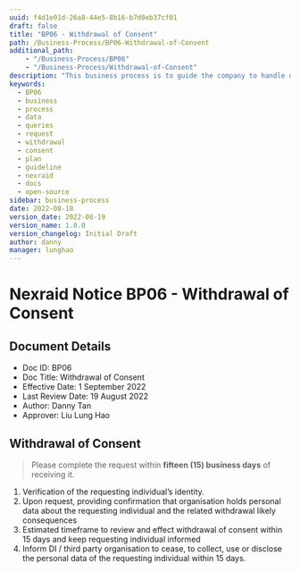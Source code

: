```yaml
---
uuid: f4d1e01d-26a8-44e5-8b16-b7d0eb37cf01
draft: false
title: "BP06 - Withdrawal of Consent"
path: /Business-Process/BP06-Withdrawal-of-Consent
additional_path:
    - "/Business-Process/BP06"
    - "/Business-Process/Withdrawal-of-Consent"
description: "This business process is to guide the company to handle data redrawal process."
keywords:
  - BP06
  - business
  - process
  - data
  - queries
  - request
  - withdrawal
  - consent
  - plan
  - guideline
  - nexraid
  - docs
  - open-source
sidebar: business-process
date: 2022-08-18
version_date: 2022-08-19
version_name: 1.0.0
version_changelog: Initial Draft
author: danny
manager: lunghao
---
```



# Nexraid Notice BP06 - Withdrawal of Consent

## Document Details
* Doc ID: BP06
* Doc Title: Withdrawal of Consent
* Effective Date: 1 September 2022
* Last Review Date: 19 August 2022
* Author: Danny Tan
* Approver: Liu Lung Hao

## Withdrawal of Consent
> Please complete the request within **fifteen (15) business days** of receiving it.

1. Verification of the requesting individual’s identity.
2. Upon request, providing confirmation that organisation holds personal data about the requesting individual and the related withdrawal likely consequences 
3. Estimated timeframe to review and effect withdrawal of consent within 15 days and keep requesting individual informed
4. Inform DI / third party organisation to cease, to collect, use or disclose the personal data of the requesting individual within 15 days.